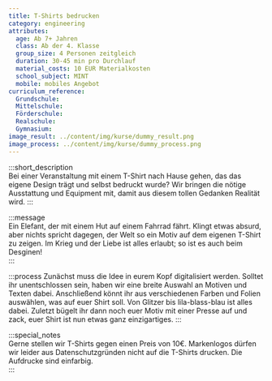 ```yaml
---
title: T-Shirts bedrucken
category: engineering
attributes:
  age: Ab 7+ Jahren
  class: Ab der 4. Klasse
  group_size: 4 Personen zeitgleich
  duration: 30-45 min pro Durchlauf
  material_costs: 10 EUR Materialkosten
  school_subject: MINT
  mobile: mobiles Angebot
curriculum_reference:
  Grundschule:
  Mittelschule:
  Förderschule:    
  Realschule:
  Gymnasium:
image_result: ../content/img/kurse/dummy_result.png
image_process: ../content/img/kurse/dummy_process.png
---
```

:::short_description  
Bei einer Veranstaltung mit einem T-Shirt nach Hause gehen, das das eigene Design trägt und selbst bedruckt wurde? Wir bringen die nötige Ausstattung und Equipment mit, damit aus diesem tollen Gedanken Realität wird.
:::

:::message  
Ein Elefant, der mit einem Hut auf einem Fahrrad fährt. Klingt etwas absurd, aber nichts spricht dagegen, der Welt so ein Motiv auf dem eigenen T-Shirt zu zeigen. Im Krieg und der Liebe ist alles erlaubt; so ist es auch beim Desginen!    
:::  

:::process
Zunächst muss die Idee in eurem Kopf digitalisiert werden. Solltet ihr unentschlossen sein, haben wir eine breite Auswahl an Motiven und Texten dabei. Anschließend könnt ihr aus verschiedenen Farben und Folien auswählen, was auf euer Shirt soll. Von Glitzer bis lila-blass-blau ist alles dabei. Zuletzt bügelt ihr dann noch euer Motiv mit einer Presse auf und zack, euer Shirt ist nun etwas ganz einzigartiges.
:::

:::special_notes  
Gerne stellen wir T-Shirts gegen einen Preis von 10€. Markenlogos dürfen wir leider aus Datenschutzgründen nicht auf die T-Shirts drucken. Die Aufdrucke sind einfarbig.      
:::
